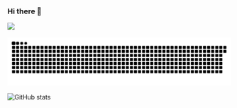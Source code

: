 ### Hi there 👋

![](https://komarev.com/ghpvc/?username=ngbao245&style=for-the-badge&base=1000&color=845EC2)

![snake gif](https://github.com/ngbao245/ngbao245/blob/output/github-contribution-grid-snake-dark.svg)

![GitHub stats](https://github-readme-stats.vercel.app/api?username=ngbao245&theme=material-palenight&show_icons=true)
